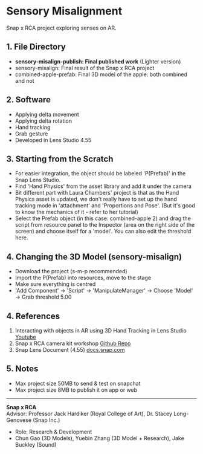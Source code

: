 # Sensory Misalignment
Snap x RCA project exploring senses on AR.
## 1. File Directory
- **sensory-misalign-publish: Final published work** (Lighter version)
- sensory-misalign: Final result of the Snap x RCA project
- combined-apple-prefab: Final 3D model of the apple: both combined and not
## 2. Software
- Applying delta movement
- Applying delta rotation
- Hand tracking
- Grab gesture
- Developed in Lens Studio 4.55
## 3. Starting from the Scratch
- For easier integration, the object should be labeled 'P(Prefab)' in the Snap Lens Studio.
- Find 'Hand Physics' from the asset library and add it under the camera
- Bit different part with Laura Chambers' project is that as the Hand Physics asset is updated, we don't really have to set up the hand tracking mode in 'attachment' and 'Proportions and Pose'. (But it's good to know the mechanics of it - refer to her tutorial)
- Select the Prefab object (in this case: combined-apple 2) and drag the script from resource panel to the Inspector (area on the right side of the screen) and choose itself for a 'model'. You can also edit the threshold here.
## 4. Changing the 3D Model (sensory-misalign)
- Download the project (s-m-p recommended)
- Import the P(Prefab) into resources, move to the stage
- Make sure everything is centred
- 'Add Component' -> 'Script' -> 'ManipulateManager' -> Choose 'Model' -> Grab threshold 5.00
## 4. References
1. Interacting with objects in AR using 3D Hand Tracking in Lens Studio [Youtube](https://www.youtube.com/watch?v=AgweoeLMFEk)
2. Snap x RCA camera kit workshop [Github Repo](https://github.com/chanulee/snap-rca-camkit-workshop)
3. Snap Lens Document (4.55) [docs.snap.com](https://docs.snap.com/lens-studio/4.55.1/home)
## 5. Notes
- Max project size 50MB to send & test on snapchat
- Max project size 8MB to publish it on app or web
---
**Snap x RCA**    
Advisor: Professor Jack Hardiker (Royal College of Art), Dr. Stacey Long-Genovese (Snap Inc.)

- Role: Research & Development
- Chun Gao (3D Models), Yuebin Zhang (3D Model + Research), Jake Buckley (Sound)
